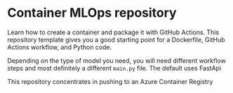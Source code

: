 # Container MLOps repository 

Learn how to create a container and package it with GitHub Actions. This repository template gives you a good starting point for a Dockerfile, GitHub Actions workflow, and Python code.

Depending on the type of model you need, you will need different workflow steps and most definitely a different `main.py` file. The default uses FastApi

This repository concentrates in pushing to an Azure Container Registry
